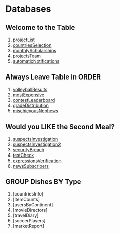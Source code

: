 # Databases

## Welcome to the Table 
1. [projectList](https://github.com/nfree2bee/CodeSignal-Databases/blob/master/Welcome%20to%20the%20table/projectList.sql)
2. [countriesSelection](https://github.com/nfree2bee/CodeSignal-Databases/blob/master/Welcome%20to%20the%20table/countriesSelection.sql)
3. [monthlyScholarships](https://github.com/nfree2bee/CodeSignal-Databases/blob/master/Welcome%20to%20the%20table/monthlyScholarships.sql)
4. [projectsTeam](https://github.com/nfree2bee/CodeSignal-Databases/blob/master/Welcome%20to%20the%20table/projectsTeam.sql)
5. [automaticNotifications](https://github.com/nfree2bee/CodeSignal-Databases/blob/master/Welcome%20to%20the%20table/automaticNotifications.sql)

## Always Leave Table in ORDER
1. [volleyballResults](https://github.com/nfree2bee/CodeSignal-Databases/blob/master/Always%20Leave%20Table%20in%20ORDER/volleyballResults.sql)
2. [mostExpensive](https://github.com/nfree2bee/CodeSignal-Databases/blob/master/Always%20Leave%20Table%20in%20ORDER/mostExpensive.sql)
3. [contestLeaderboard](https://github.com/nfree2bee/CodeSignal-Databases/blob/master/Always%20Leave%20Table%20in%20ORDER/contestLeaderboard.sql)
4. [gradeDistribution](https://github.com/nfree2bee/CodeSignal-Databases/blob/master/Always%20Leave%20Table%20in%20ORDER/gradeDistribution.sql)
5. [mischievousNephews](https://github.com/nfree2bee/CodeSignal-Databases/blob/master/Always%20Leave%20Table%20in%20ORDER/mischievousNephews.sql)

## Would you LIKE the Second Meal?
1. [suspectsInvestigation](https://github.com/nfree2bee/CodeSignal-Databases/blob/master/Would%20you%20LIKE%20the%20Second%20Meal/suspectsInvestigation.sql)
2. [suspectsInvestigation2](https://github.com/nfree2bee/CodeSignal-Databases/blob/master/Would%20you%20LIKE%20the%20Second%20Meal/suspectsInvestigation2.sql)
3. [securityBreach](https://github.com/nfree2bee/CodeSignal-Databases/blob/master/Would%20you%20LIKE%20the%20Second%20Meal/securityBreach.sql)
4. [testCheck](https://github.com/nfree2bee/CodeSignal-Databases/blob/master/Would%20you%20LIKE%20the%20Second%20Meal/testCheck.sql)
5. [expressionsVerification](https://github.com/nfree2bee/CodeSignal-Databases/blob/master/Would%20you%20LIKE%20the%20Second%20Meal/expressionsVerification.sql)
6. [newsSubscribers](https://github.com/nfree2bee/CodeSignal-Databases/blob/master/Would%20you%20LIKE%20the%20Second%20Meal/newsSubscribers.sql)

## GROUP Dishes BY Type
1. [countriesInfo]
2. [itemCounts]
3. [usersByContinent]
4. [movieDirectors]
5. [travelDiary]
6. [soccerPlayers]
7. [marketReport]


